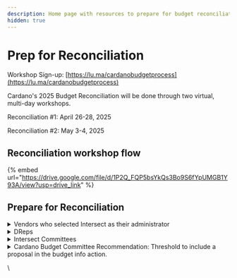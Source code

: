 ```yaml
---
description: Home page with resources to prepare for budget reconciliation
hidden: true
---
```


# Prep for Reconciliation

Workshop Sign-up: [https://lu.ma/cardanobudgetprocess](https://lu.ma/cardanobudgetprocess)

Cardano's 2025 Budget Reconciliation will be done through two virtual, multi-day workshops. &#x20;

Reconciliation #1: April 26-28, 2025

Reconciliation #2: May 3-4, 2025

## Reconciliation workshop flow

{% embed url="https://drive.google.com/file/d/1P2Q_FQP5bsYkQs3Bo9S6fYpUMGB1Y93A/view?usp=drive_link" %}

## Prepare for Reconciliation

<details>

<summary>Vendors who selected Intersect as their administrator</summary>

* Have all proposal edits done by April 24th at 5pm UTC. This is when the proposals will be exported for reconciliation workshop purposes and used to create soft proposal prioritization.

- Attend the workshops during the category relevant to your proposal(s) and finalization, if possible.
  * April 26th:  Marketing & Innovation, Governance Support
  * April 27th: Core, Research, No Category
  * April 28th: Finalization Across Categories
  * May 3:  All proposal categories
  * May 4:  Spillover proposal categories & Finalization across categories

* Monitor your emails from operational-services@intersectmbo.org.  Intersect will notify you of any changes debated by DReps. Responses should be shared back to this email, and will be summarized for the DReps in the next workshop day. If you do not respond by the time the workshop ends, DReps will decide based on the proposal as-is. Any proposals that do not get included in the first budget following April 28th will be carried into May 3-4.

</details>

<details>

<summary>DReps</summary>

* Add final comments and temp check in [Gov.Tools](https://gov.tools/budget_discussion) before April 24 at 5pm UTC.
  * The proposals, temp checks and comments will be exported at 5pm UTC to create soft proposal prioritization based on the aggregate proposal feedback. This prioritization will be the starting point for the reconciliation workshops.

- Pre-workshop homework:
  * Read all proposals, or at least all those of interest to you, in [Gov.Tools](https://gov.tools/budget_discussion).  TIME TO READ PROPOSALS WILL NOT BE PROVIDED DURING THE WORKSHOP.
  * [Review the summary provided by Intersect](current-proposals-analysis.md)
  * Identify any discussion points that you want to surface in the reconciliation workshop. Discussion points must be seconded by another DRep to be discussed. Discussion points should be focused:
    * Discussion can be around whether a proposal should/should not be in the info action, comparison between proposals, and/or specific changes requested for a proposal.

* Attend the reconciliation workshops. THIS ALLOWS YOU TO ADD DISCUSSION POINTS AND DISCUSS WHICH PROPOSALS SHOULD GO INTO THE BUDGET INFO ACTION.

- If you cannot attend reconciliation workshops, participate in polls asynchronously.
  * DReps who cannot attend are free to ask another DRep to bring their discussion point to the floor, and will still require a second from another DRep.
  * Workshop recordings will be available [here](https://youtube.com/playlist?list=PL0vPOqkVcEDeOXivs9bAd45gayqSTsiVE\&si=ZUTytuzeapM6cUz-).
  * Participate in polls generated throughout the reconciliation workshop: [2025budget.intersectmbo.org](http://2025budget.intersectmbo.org/)
    * Polls will remain open for all DReps until \~5hrs prior to the final workshop day of each cycle (April 28 and May 4).  Polls on the final workshop day (April 28 and May 4) will close on 12:59 UTC that day.
      * <mark style="background-color:yellow;">Exact Deadline for each poll forthcoming</mark>

</details>

<details>

<summary>Intersect Committees</summary>

* Secretaries must submit final comments on behalf of their committee in [Gov.Tools](https://gov.tools/budget_discussion) before April 24 at 5pm UTC. This is when the proposals will be exported for reconciliation workshop purposes and used to create soft proposal prioritization.

- Attend the reconciliation workshops to add your expert perspectives

* If your committee submitted a proposal, see "Expectations of Vendors" above

</details>

<details>

<summary>Cardano Budget Committee Recommendation: Threshold to include a proposal in the budget info action.</summary>

The Cardano Budget Committee decided on April 21st to provide a recommendation to DReps regarding the polling threshold used to determine which proposals are included in a Budget Info Action from Intersect.

A separate tool is being developed for budget reconciliation polling. Gov.Tool polls will be used to help prioritize proposals, but will not be used to directly determine which proposals go into a budget info action. The poll to determine which proposals will be included in a budget will take place during reconciliation workshops on April 26-28 and May 3-4. The polling tool will be available asynchronously.  Polls during the first reconciliation cycle (April 26-28) will be used to generate a budget info action.  Any proposals not included in this budget can be carried forward to the May 3-4 reconciliation cycle for further consideration.

Recommendation from the CBC.  Proposals to receive treasury funding will be included in Intersect’s budget info action if:

<mark style="color:blue;">Yes / (Yes + No) > 50% by participating DRep stake</mark>

<mark style="color:blue;">Abstention and non-participating stake do not impact the calculation.</mark>

This recommendation is aligned with the >50% threshold required for a budget info action to pass.   It balances the need to build off-chain consensus on the 2025 budget, thereby improving the likelihood that it will pass, while not removing any decision-making authority from the DReps. The CBC felt that the threshold can safely be set to >50% of the participating stake because two official decisions must still follow - an on-chain vote on the budget and on-chain votes for each treasury withdrawal to distribute any of the funds earmarked in the budget. Furthermore, Treasury withdrawals can only pass with a > 67% approval of DReps.&#x20;

In summary, this threshold will provide a strong indicator of what the community wants to see in a budget while not unnecessarily stalling progress or causing further voting fatigue in DReps.

What this means for proposals:

During each reconciliation cycle, proposals will be reviewed based on prioritization that reflects community sentiment gathered in Gov.Tools up until April 24th. This summary and prioritization will be presented to DReps during the reconciliation process. DReps will discuss prioritized proposals in each category and be asked to submit a poll with their opinion. This poll will be in a new Hydra-based voting tool. If your proposal passes the above-recommended threshold and specifies Intersect as the administrator, Intersect will include it in their budget information action. &#x20;

Two reconciliation cycles are planned for 2025.  Suppose your proposal doesn’t pass the threshold in the first reconciliation cycle. In that case, this does not mean your proposal is unsuitable for the budget, or that it cannot be funded through Intersect’s budget process. If you believe your proposal is ideal for Cardano Treasury funding, DReps are likely to review it in the second reconciliation cycle. Alternatively, the DReps may determine that the proposal should be routed through a more suitable funding mechanism. One familiar route could be Catalyst (pending DRep agreement to fund Catalyst in the 2025 budget) for small innovation proposals. There are also several other proposals for treasury funding to create a secondary funding mechanism, such as the Builder DAO, RareEvo events, and Future Governance Workstreams proposals. As with Catalyst, these proposals are pending DRep approval for funding; however, any successful proposals will provide additional avenues for funding.

Outside of Intersect’s budget process, Cardano’s permissionless network affords every ada holder the opportunity to propose funding requests to DReps on-chain at any time (as long as an approved Net-Change-Limit is in effect).&#x20;

Join us for reconciliation workshops to hear final questions and feedback on your proposals from DReps.  Register here: [https://lu.ma/cardanobudgetprocess](https://lu.ma/cardanobudgetprocess)

</details>

\

